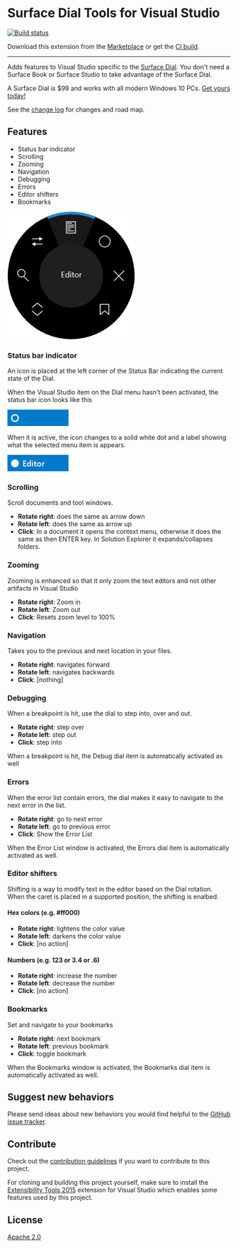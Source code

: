 # Surface Dial Tools for Visual Studio

[![Build status](https://ci.appveyor.com/api/projects/status/nk7vmh0assdw98da?svg=true)](https://ci.appveyor.com/project/madskristensen/dialtoolsforvs)

Download this extension from the [Marketplace](https://marketplace.visualstudio.com/items?itemName=MadsKristensen.SurfaceDialToolsforVisualStudio)
or get the [CI build](http://vsixgallery.com/extension/d4ce1d82-9bf6-4136-bd56-43cde615e0db/).

---------------------------------------

Adds features to Visual Studio specific to the [Surface Dial](https://www.microsoftstore.com/store/msusa/en_US/pdp/Surface-Dial/productID.5074013900). You don't need a Surface Book or Surface Studio to take advantage of the Surface Dial.

A Surface Dial is $99 and works with all modern Windows 10 PCs. [Get yours today!](https://www.microsoftstore.com/store/msusa/en_US/pdp/Surface-Dial/productID.5074013900)

See the [change log](CHANGELOG.md) for changes and road map.

## Features

- Status bar indicator
- Scrolling
- Zooming
- Navigation
- Debugging
- Errors
- Editor shifters
- Bookmarks

![Dial Menu](art/dial-menu.png)

### Status bar indicator
An icon is placed at the left corner of the Status Bar indicating the current state of the Dial. 

When the Visual Studio item on the Dial menu hasn't been activated, the status bar icon looks like this

![Status inactive](art/status-inactive.png)

When it is active, the icon changes to a solid white dot and a label showing what the selected menu item is appears.

![Status inactive](art/status-active.png)

### Scrolling
Scroll documents and tool windows. 

- **Rotate right**: does the same as arrow down
- **Rotate left**: does the same as arrow up
- **Click**: In a document it opens the context menu, otherwise it does the same as then ENTER key. In Solution Explorer it expands/collapses folders.

### Zooming
Zooming is enhanced so that it only zoom the text editors and not other artifacts in Visual Studio

- **Rotate right**: Zoom in
- **Rotate left**: Zoom out
- **Click**: Resets zoom level to 100%

### Navigation
Takes you to the previous and next location in your files.

- **Rotate right**: navigates forward
- **Rotate left**: navigates backwards
- **Click**: [nothing]

### Debugging
When a breakpoint is hit, use the dial to step into, over and out.

- **Rotate right**: step over
- **Rotate left**: step out
- **Click**: step into

When a breakpoint is hit, the Debug dial item is automatically activated as well

### Errors
When the error list contain errors, the dial makes it easy to navigate to the next error in the list.

- **Rotate right**: go to next error
- **Rotate left**: go to previous error
- **Click**: Show the Error List

When the Error List window is activated, the Errors dial item is automatically activated as well.

### Editor shifters
Shifting is a way to modify text in the editor based on the Dial rotation. When the caret is placed in a supported position, the shifting is enalbed.

#### Hex colors (e.g. #ff000)
- **Rotate right**: lightens the color value
- **Rotate left**: darkens the color value
- **Click**: [no action]

#### Numbers (e.g. 123 or 3.4 or .6)
- **Rotate right**: increase the number
- **Rotate left**: decrease the number
- **Click**: [no action]

### Bookmarks
Set and navigate to your bookmarks

- **Rotate right**: next bookmark
- **Rotate left**: previous bookmark
- **Click**: toggle bookmark

When the Bookmarks window is activated, the Bookmarks dial item is automatically activated as well.

## Suggest new behaviors
Please send ideas about new behaviors you would find helpful to the [GitHub issue tracker](https://github.com/madskristensen/DialToolsForVS/issues).

## Contribute
Check out the [contribution guidelines](.github/CONTRIBUTING.md)
if you want to contribute to this project.

For cloning and building this project yourself, make sure
to install the
[Extensibility Tools 2015](https://visualstudiogallery.msdn.microsoft.com/ab39a092-1343-46e2-b0f1-6a3f91155aa6)
extension for Visual Studio which enables some features
used by this project.

## License
[Apache 2.0](LICENSE)